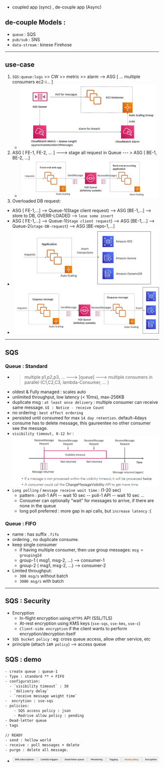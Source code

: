 - coupled app (sync) , de-couple app (Async)

## de-couple Models :
  - `queue` :  SQS
  - `pub/sub` : SNS
  - `data-stream` : kinese Firehose

---
## use-case
1. `SQS:queue:logs` >> CW >> metric >> alarm --> ASG [ ... multiple consumers ec2-i... ]
    - ![img.png](../99_img/decouple/sqs/img.png)
2. ASG [ FE-1, FE-2, ... ] ---> stage all request in Queue --- > ASG [ BE-1, BE-2, ...]
    - ![img_1.png](../99_img/decouple/sqs/img_1.png)
3. Overloaded DB request:
- ASG [ FE-1,...] --> Queue-1(Stage client request) --> ASG [BE-1,...] --> store to DB, OVERR-LOADED --> `lose some insert`
- ASG [ FE-1,...] --> Queue-1(`Stage client request`) --> ASG [BE-1,...] --> Queue-2(`stage-DB-request`) -->  ASG [BE-repo-1,...]
- ![img_3.png](../99_img/decouple/sqs/img_3.png)
- ![img_5.png](../99_img/decouple/sqs/img_5.png)

---
## SQS 
### Queue : Standard 
- > multiple p1,p2,p3, ...  ---> [queue] ---> multiple consumers in parallel (C1,C2,C3, lambda-Consumer, ... )
- oldest & Fully managed : scales auto
- unlimited throughput,  low latency (< 10ms), max-256KB
- duplicate msg : `at least once delivery`  : multiple consumer can receive same message. `UI : Notice - receive Count`
- no ordering : `best effect ordering`
- persisted until consumed for max `14 day retention`. default-4days
- consume has to delete message, this gaureentee no other consumer see the message.
- `visibility timeout, 0-12 hr` : ![img_4.png](../99_img/decouple/sqs/img_4.png)
- `Long polling` / `message receive wait time` : (1-20 sec)
  - pattern : poll-1 API -- wait 10 sec -- poll-1 API -- wait 10 sec ...
  - Consumer can optionally “wait” for messages to arrive, if there are none in the queue
  - long poll preferred : more gap in api calls, but `increase latency` :(
  
### Queue : FIFO
- name : has suffix `.fifo`
- ordering , no duplicate consume.
- keep single consumer
  - if having multiple consumer, then use group messages: `msg + groupingId`
  - group-1 ( msg1, msg-2, ...) --> consumer-1
  - group-2 ( msg1, msg-2, ...) --> consumer-2
- Limited throughput: 
  - `300 msg/s` without batch
  - `3000 msg/s` with batch

---
## SQS : Security
- Encryption
  - In-flight encryption using `HTTPS` API (SSL/TLS)
  - At-rest encryption using KMS keys (`sse-sqs`, `sse-kms`, `sse-c`)
  - `Client-side encryption` if the client wants to perform encryption/decryption itself
- `SQS bucket policy` : eg: cross queue access, allow other service, etc
- principle (attach `IAM policy`) --> access queue

## SQS : demo
```
- create queue : queue-1
- Type : standard ** + FIFO
- configuration:
  - `visibility timeout` : 30
  - `delivery delay`
  - `receive message weight time`
-  encrytion : sse-sqs
- policies:
    - SQS access policy : json
    - Redrive allow policy : pending
- Dead-letter queue
- tags

// READY
- send : hellow world
- receive : poll messages + delete
- purge : delete all message.
```
- ![img_2.png](../99_img/decouple/sqs/img_2.png)

